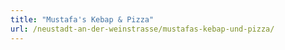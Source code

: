 ```yaml
---
title: "Mustafa's Kebap & Pizza"
url: /neustadt-an-der-weinstrasse/mustafas-kebap-und-pizza/
---
```

